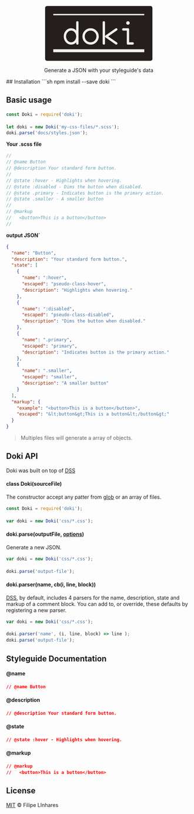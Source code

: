 <div align="center">
<img src="images/logo.png" alt="doki's logo" >
<p>Generate a JSON with your styleguide's data<p>
</div>
## Installation
```sh
npm install --save doki
```

## Basic usage
```js
const Doki = require('doki');

let doki = new Doki('my-css-files/*.scss');
doki.parse('docs/styles.json');
```

**Your .scss file**
```scss
//
// @name Button
// @description Your standard form button.
//
// @state :hover - Highlights when hovering.
// @state :disabled - Dims the button when disabled.
// @state .primary - Indicates button is the primary action.
// @state .smaller - A smaller button
//
// @markup
//   <button>This is a button</button>
//
```

**output JSON`**
```json
{
  "name": "Button",
  "description": "Your standard form button.",
  "state": [
    {
      "name": ":hover",
      "escaped": "pseudo-class-hover",
      "description": "Highlights when hovering."
    },
    {
      "name": ":disabled",
      "escaped": "pseudo-class-disabled",
      "description": "Dims the button when disabled."
    },
    {
      "name": ".primary",
      "escaped": "primary",
      "description": "Indicates button is the primary action."
    },
    {
      "name": ".smaller",
      "escaped": "smaller",
      "description": "A smaller button"
    }
  ],
  "markup": {
    "example": "<button>This is a button</button>",
    "escaped": "&lt;button&gt;This is a button&lt;/button&gt;"
  }
}
```
> Multiples files will generate a array of objects.

## Doki API
Doki was built on top of [DSS](https://github.com/DSSWG/DSS)

#### class Doki(sourceFile)
The constructor accept any patter from [glob](https://www.npmjs.com/package/glob#glob-primer) or an array of files.

```js
const Doki = require('doki');

var doki = new Doki('css/*.css');
```

#### doki.parse(outputFile, [options]())
Generate a new JSON.

```js
var doki = new Doki('css/*.css');

doki.parse('output-file');
```

#### doki.parser(name, cb(i, line, block))
[DSS](https://github.com/DSSWG/DSS#dssparser-name-callback-), by default, includes 4 parsers for the name, description, state and markup of a comment block. You can add to, or override, these defaults by registering a new parser.

```js
var doki = new Doki('css/*.css');

doki.parser('name', (i, line, block) => line );
doki.parse('output-file');
```

## Styleguide Documentation

#### @name
```css
// @name Button
```
#### @description
```css
// @description Your standard form button.
```
#### @state
```css
// @state :hover - Highlights when hovering.
```
#### @markup
```css
// @markup
//   <button>This is a button</button>
```


## License
[MIT](LICENSE.md) © Filipe LInhares
